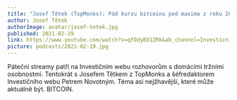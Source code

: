 ```yaml
---
title: "Josef Tětek (TopMonks): Pád kurzu bitcoinu pod maxima z roku 2017 již nečekám"
author: Josef Tětek
authorImage: avatar/josef-tetek.jpg
published: 2021-02-19
link: https://www.youtube.com/watch?v=qfOdyBX1ZRk&ab_channel=Investicniweb
picture: podcasts/2021-02-19.jpg
---
```

Páteční streamy patří na Investičním webu rozhovorům s domácími tržními osobnostmi. Tentokrát s Josefem Tětkem z TopMonks a šéfredaktorem Investičního webu Petrem Novotným. Téma asi nejžhavější, které může aktuálně být. BITCOIN.
